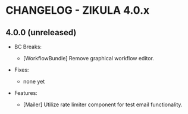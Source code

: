 # CHANGELOG - ZIKULA 4.0.x

## 4.0.0 (unreleased)

- BC Breaks:
  - [WorkflowBundle] Remove graphical workflow editor.

- Fixes:
  - none yet

- Features:
  - [Mailer] Utilize rate limiter component for test email functionality.
